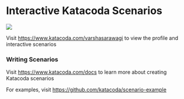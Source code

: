 # Interactive Katacoda Scenarios

[![](http://shields.katacoda.com/katacoda/varshasarawagi/count.svg)](https://www.katacoda.com/varshasarawagi "Get your profile on Katacoda.com")

Visit https://www.katacoda.com/varshasarawagi to view the profile and interactive scenarios

### Writing Scenarios
Visit https://www.katacoda.com/docs to learn more about creating Katacoda scenarios

For examples, visit https://github.com/katacoda/scenario-example
